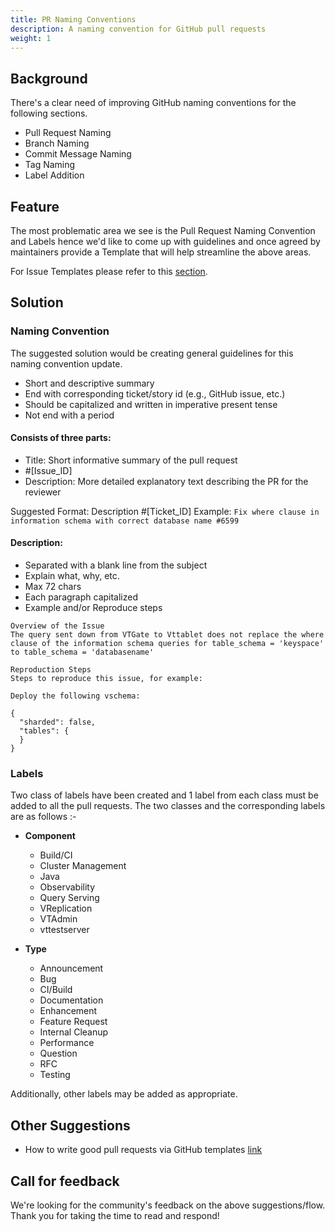 ```yaml
---
title: PR Naming Conventions
description: A naming convention for GitHub pull requests
weight: 1
---
```


## Background

There's a clear need of improving GitHub naming conventions for the following sections.

- Pull Request Naming
- Branch Naming
- Commit Message Naming
- Tag Naming
- Label Addition

## Feature

The most problematic area we see is the Pull Request Naming Convention and Labels hence we'd like to come up with guidelines and once agreed by maintainers provide a Template that will help streamline the above areas.

For Issue Templates please refer to this [section](https://github.com/vitessio/vitess/tree/master/.github/ISSUE_TEMPLATE).

## Solution

### Naming Convention

The suggested solution would be creating general guidelines for this naming convention update.

- Short and descriptive summary
- End with corresponding ticket/story id (e.g., GitHub issue, etc.)
- Should be capitalized and written in imperative present tense
- Not end with a period

#### Consists of three parts:

* Title: Short informative summary of the pull request
* #[Issue_ID]
* Description: More detailed explanatory text describing the PR for the reviewer

Suggested Format:
Description #[Ticket_ID]
Example:
```Fix where clause in information schema with correct database name #6599```

#### Description:

- Separated with a blank line from the subject
- Explain what, why, etc.
- Max 72 chars
- Each paragraph capitalized
- Example and/or Reproduce steps

```
Overview of the Issue
The query sent down from VTGate to Vttablet does not replace the where clause of the information schema queries for table_schema = 'keyspace' to table_schema = 'databasename'

Reproduction Steps
Steps to reproduce this issue, for example:

Deploy the following vschema:

{
  "sharded": false,
  "tables": {
  }
}
```

### Labels

Two class of labels have been created and 1 label from each class must be added to all the pull requests.
The two classes and the corresponding labels are as follows :-

* **Component**
  * Build/CI
  * Cluster Management
  * Java
  * Observability
  * Query Serving
  * VReplication
  * VTAdmin
  * vttestserver

* **Type**
  * Announcement
  * Bug
  * CI/Build
  * Documentation
  * Enhancement
  * Feature Request
  * Internal Cleanup
  * Performance
  * Question
  * RFC
  * Testing

Additionally, other labels may be added as appropriate.

## Other Suggestions

* How to write good pull requests via GitHub templates [link](https://docs.github.com/en/free-pro-team@latest/github/building-a-strong-community/about-issue-and-pull-request-templates)

## Call for feedback
We're looking for the community's feedback on the above suggestions/flow. Thank you for taking the time to read and respond!
